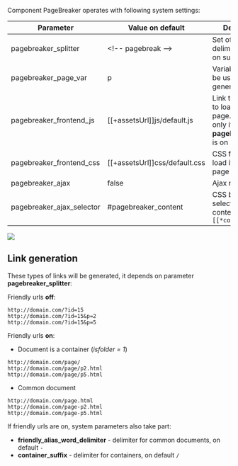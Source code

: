 Component PageBreaker operates with following system settings:


Parameter					| Value on default				| Description
----------------------------|-------------------------------|----------
pagebreaker_splitter		| &lt;!-- pagebreak --&gt;		| Set of symbols to delimiter the text on subpages
pagebreaker_page_var		| p								| Variable that will be used for page generation
pagebreaker_frontend_js		| [[+assetsUrl]]js/default.js	| Link to JavaScript to load it on the page. It operates only if **pagebreaker_ajax** is on
pagebreaker_frontend_css	| [[+assetsUrl]]css/default.css	| CSS formatting to load it on the page
pagebreaker_ajax			| false							| Ajax regime
pagebreaker_ajax_selector	| #pagebreaker_content			| CSS block selector with page content `[[*content]]`

[![](http://st.bezumkin.ru/files/3/3/a/33aa6a26ab948732ec6dc0ab6de69929s.jpg)](http://st.bezumkin.ru/files/3/3/a/33aa6a26ab948732ec6dc0ab6de69929.png)

## Link generation
These types of links will be generated, it depends on parameter **pagebreaker_splitter**:

Friendly urls **off**:
```
http://domain.com/?id=15
http://domain.com/?id=15&p=2
http://domain.com/?id=15&p=5
```

Friendly urls **on**:

* Document is a container  (*isfolder = 1*)
```
http://domain.com/page/
http://domain.com/page/p2.html
http://domain.com/page/p5.html
```

* Common document
```
http://domain.com/page.html
http://domain.com/page-p2.html
http://domain.com/page-p5.html
```

If friendly urls are on, system parameters also take part:

* **friendly_alias_word_delimiter** - delimiter for common documents, on default `-`
* **container_suffix** - delimiter for containers, on default `/`
